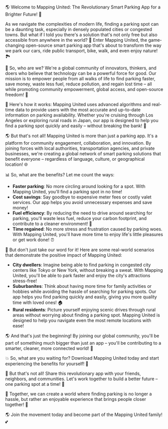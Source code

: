 🌎 Welcome to Mapping United: The Revolutionary Smart Parking App for a Brighter Future! 🚀

As we navigate the complexities of modern life, finding a parking spot can be a daunting task, especially in densely populated cities or congested towns. But what if I told you there's a solution that's not only free but also accessible from anywhere in the world? 🌟 Enter Mapping United, the game-changing open-source smart parking app that's about to transform the way we park our cars, ride public transport, bike, walk, and even enjoy nature! 🏞️

🎉 So, who are we? We're a global community of innovators, thinkers, and doers who believe that technology can be a powerful force for good. Our mission is to empower people from all walks of life to find parking faster, save money, waste less fuel, reduce pollution, and regain lost time – all while promoting community empowerment, global access, and open-source freedom! 🌈

🚀 Here's how it works: Mapping United uses advanced algorithms and real-time data to provide users with the most accurate and up-to-date information on parking availability. Whether you're cruising through Los Angeles or exploring rural roads in Japan, our app is designed to help you find a parking spot quickly and easily – without breaking the bank! 💸

🌎 But that's not all! Mapping United is more than just a parking app. It's a platform for community engagement, collaboration, and innovation. By joining forces with local authorities, transportation agencies, and private businesses, we're creating a global network of smart parking solutions that benefit everyone – regardless of language, culture, or geographical location! 🌐

📊 So, what are the benefits? Let me count the ways:

* **Faster parking**: No more circling around looking for a spot. With Mapping United, you'll find a parking spot in no time!
* **Cost savings**: Say goodbye to expensive meter fees or costly valet services. Our app helps you avoid unnecessary expenses and save money!
* **Fuel efficiency**: By reducing the need to drive around searching for parking, you'll waste less fuel, reduce your carbon footprint, and contribute to a cleaner environment! 🌱
* **Time regained**: No more stress and frustration caused by parking woes. With Mapping United, you'll have more time to enjoy life's little pleasures or get work done! ⏰

🚕 But don't just take our word for it! Here are some real-world scenarios that demonstrate the positive impact of Mapping United:

* **City dwellers**: Imagine being able to find parking in congested city centers like Tokyo or New York, without breaking a sweat. With Mapping United, you'll be able to park faster and enjoy the city's attractions stress-free!
* **Suburbanites**: Think about having more time for family activities or hobbies while avoiding the hassle of searching for parking spots. Our app helps you find parking quickly and easily, giving you more quality time with loved ones! 🏠
* **Rural residents**: Picture yourself enjoying scenic drives through rural areas without worrying about finding a parking spot. Mapping United is designed to help you navigate even the most remote locations with ease!

🌎 And that's just the beginning! By joining our global community, you'll be part of something much bigger than just an app – you'll be contributing to a smarter, cleaner, more connected world! 🌟

💥 So, what are you waiting for? Download Mapping United today and start experiencing the benefits for yourself! 🔴

📲 But that's not all! Share this revolutionary app with your friends, neighbors, and communities. Let's work together to build a better future – one parking spot at a time! 🌟

💪 Together, we can create a world where finding parking is no longer a hassle, but rather an enjoyable experience that brings people closer together! 🎉

🌎 Join the movement today and become part of the Mapping United family! 💕